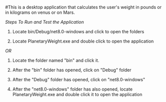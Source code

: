 #This is a desktop application that calculates the user's weight in pounds or in kilograms on venus or on Mars.

*Steps To Run and Test the Application*

1. Locate bin/Debug/net8.0-windows and click to open the folders

2. Locate PlanetaryWeight.exe and double click to open the application 

*OR*

1. Locate the folder named "bin" and click it.

2. After the "bin" folder has opened, click on "Debug" folder

3. After the "Debug" folder has opened, click on "net8.0-windows"

4. After the "net8.0-windows" folder has also opened, locate PlanetaryWeight.exe and double click it to open the application
